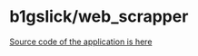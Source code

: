 # b1gslick/web_scrapper

[Source code of the application is here](https://github.com/b1gslick/web_scrapper)
